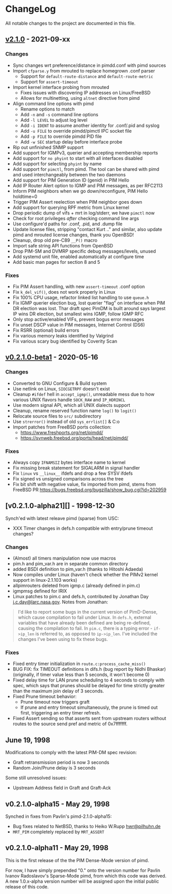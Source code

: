 ChangeLog
=========

All notable changes to the project are documented in this file.

[v2.1.0][] - 2021-09-xx
-----------------------

### Changes
- Sync changes wrt preference/distance in pimdd.conf with pimd sources
- Import `cfparse.y` from mrouted to replace homegrown .conf parser
  - Support for `default-route-distance` and `default-route-metric`
  - Support for `assert-timeout`
- Import kernel interface probing from mrouted
  - Fixes issues with discovering IP addresses on Linux/FreeBSD
  - Allows for multinetting, using `altnet` directive from pimd
- Align command line options with pimd
  - Rename options to match
  - Add `-n` and `-s` command line options
  - Add `-l LEVEL` to adjust log level
  - Add `-i IDENT` to assume another identity for .conf/.pid and syslog
  - Add `-u FILE` to override pimdd/pimctl IPC socket file
  - Add `-p FILE` to override pimdd PID file
  - Add `-w SEC` startup delay before interface probe
- Rip out unfinished SNMP support
- Add support for IGMPv3, querier and accepting membership reports
- Add support for `no phyint` to start with all interfaces disabled
- Add support for selecting `phyint` by name
- Add support for `pimctl`, from pimd.  The tool can be shared with
  pimd and used interchangeably between the two daemons
- Add support for PIM Generation ID (genid) in PIM Hello
- Add IP Router Alert option to IGMP and PIM messages, as per RFC2113
- Inform PIM neighbors when we go down/reconfigure, PIM Hello holdtime=0
- Trigger PIM Assert reelection when PIM neighbor goes down
- Add support for querying RPF metric from Linux kernel
- Drop periodic dump of vifs + mrt in log/stderr, we have `pimctl` now
- Check for root privileges *after* checking command line args
- Use configure'd paths for .conf, .pid, and .dump file
- Update license files, stripping "contact Kurt .." and similar, also
  update pimd and mrouted license changes, thank you OpenBSD!
- Cleanup, drop old pre-C89 `__P()` macro
- Import safe string API functions from OpenBSD
- Drop PIM-SM and DVMRP specific debug messages/levels, unused
- Add systemd unit file, enabled automatically at configure time
- Add basic man pages for section 8 and 5

### Fixes
- Fix PIM Assert handling, with new `assert-timeout` .conf option
- Fix `k_del_vif()`, does not work properly in Linux
- Fix 100% CPU usage, refactor linked list handling to use `queue.h`
- Fix IGMP querier election bug, lost querier "flag" on interface when
  PIM DR election was lost.  Thar draft spec PimDM is built around says
  largest IP wins DR election, but smallest wins IGMP, follow IGMP RFC
- Only stop active/enabled VIFs, prevent bogus error messages
- Fix unset DSCP value in PIM messages, Internet Control (DS6)
- Fix RSRR (optional) build errors
- Fix various memory leaks identified by Valgrind
- Fix various scary bug identified by Coverity Scan


[v0.2.1.0-beta1][] - 2020-05-16
-------------------------------

### Changes
- Converted to GNU Configure & Build system
- Use netlink on Linux, `SIOCGETRPF` doesn't exist
- Cleanup `#ifdef` hell in `accept_igmp()`, unreadable mess due to
  how various UNIX flavors handle `SOCK_RAW` and `IP_HDRINCL`
- Use modern signal API, which all UNIX dialects support
- Cleanup, rename reserved function name `log()` to `logit()`
- Relocate source files to `src/` subdirectory
- Use `strerror()` instead of old `sys_errlist[]` & C:o
- Import patches from FreeBSD ports collection:
  - https://www.freshports.org/net/pimdd/
  - https://svnweb.freebsd.org/ports/head/net/pimdd/

### Fixes
- Always copy `IFNAMSIZ` bytes interface name to kernel
- Fix missing break statement for SIGALARM in signal handler
- Fix `linux` vs `__linux__` ifdefs and drop a few SYSV ifdefs
- Fix signed vs unsigned comparisons across the tree
- Fix bit shift with negative value, fix imported from pimd, stems from
  FreeBSD PR https://bugs.freebsd.org/bugzilla/show_bug.cgi?id=202959


[v0.2.1.0-alpha21][] - 1998-12-30
---------------------------------

Synch'ed with latest releave pimd (sparse) from USC:
- XXX Timer changes in defs.h compatible with entry/prune timeout changes?

### Changes
- (Almost) all timers manipulation now use macros
- pim.h and pim_var.h are in separate common directory
- added BSDI definition to pim_var.h (thanks to Hitoshi Adaeda)
- Now compiles under Linux (haven't check whether the PIMv2 kernel
  support in linux-2.1.103 works)
- allpimrouters deleted from igmp.c (already defined in pim.c)
- igmpmsg defined for IRIX 
- Linux patches to pim.c and defs.h, contributed by Jonathan Day
  <j.c.day@larc.nasa.gov>.  Notes from Jonathan:

> I'd like to report some bugs in the current version of PimD-Dense,
> which cause compilation to fail under Linux.  In `defs.h`, external
> variables that have already been defined are being re-defined, causing
> the compilation to fail.  In `pim.c`, there is a typing error -
> `if->ip_len` is referred to, as opposed to `ip->ip_len`.  I've
> included the changes I've been using to fix these bugs.

### Fixes
- Fixed entry timer initialization in `route.c:process_cache_miss()`
- BUG FIX: fix TIMEOUT definitions in difs.h (bug report by Nidhi Bhaskar)
  (originally, if timer value less than 5 seconds, it won't become 0)
- Fixed delay time for LAN prune scheduling to 4 seconds to comply with
  spec, which says that prunes should be delayed for time strictly
  greater than the maximum join delay of 3 seconds.
- Fixed Prune timeout behavior:
  - Prune timeout now triggers graft
  - If prune and entry timeout simultaneously, the prune is timed out
    first, triggering an entry timer refresh.
- Fixed Assert sending so that asserts sent from upstream routers
  without routes to the source send pref and metric of 0x7fffffff.


June 19, 1998
-------------

Modifications to comply with the latest PIM-DM spec revision:
- Graft retransmission period is now 3 seconds
- Random Join/Prune delay is 3 seconds

Some still unresolved issues:
- Upstream Address field in Graft and Graft-Ack


v0.2.1.0-alpha15 - May 29, 1998
-------------------------------

Synched in fixes from Pavlin's pimd-2.1.0-alpha15:

- Bug fixes related to NetBSD, thanks to Heiko W.Rupp <hwr@pilhuhn.de>
- `MRT_PIM` completely replaced by `MRT_ASSERT`


v0.2.1.0-alpha11 - May 29, 1998
-------------------------------

This is the first release of the the PIM Dense-Mode version of pimd.

For now, I have simply prepended "0." onto the version number for Pavlin
Ivanov Radoslavov's Sparse-Mode pimd, from which this code was derived.
A new 1.0.x-alpha version number will be assigned upon the initial
public release of this code.


[v2.1.0]: https://github.com/troglobit/pimd-dense/compare/0.2.1.0-beta1...2.1.0
[v0.2.1.0-beta1]: https://github.com/troglobit/pimd-dense/compare/0.2.1.0-alpha21...0.2.1.0-beta1
